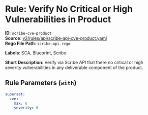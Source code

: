 # Rule: Verify No Critical or High Vulnerabilities in Product

**ID**: `scribe-cve-product`  
**Source**: [v2/rules/api/scribe-api-cve-product.yaml](https://github.com/scribe-public/sample-policies/v2/rules/api/scribe-api-cve-product.yaml)  
**Rego File Path**: `scribe-api.rego`  

**Labels**: SCA, Blueprint, Scribe

**Short Description**: Verify via Scribe API that there no critical or high severity vulnerabilities in any deliverable component of the product.

## Rule Parameters (`with`)

```yaml
superset:
  cve:
    max: 0
    severity: 6
```
